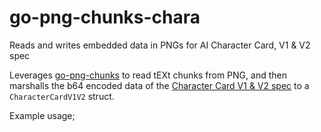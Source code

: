 # go-png-chunks-chara
Reads and writes embedded data in PNGs for AI Character Card, V1 &amp; V2 spec

Leverages [go-png-chunks](https://github.com/chrisbward/go-png-chunks) to read tEXt chunks from PNG, and then marshalls the b64 encoded data of the [Character Card V1 & V2 spec](https://github.com/malfoyslastname/character-card-spec-v2/blob/main/spec_v2.md) to a `CharacterCardV1V2` struct.

Example usage;

```go



```
 